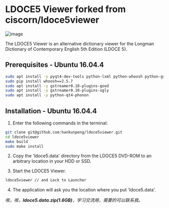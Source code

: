 # LDOCE5 Viewer forked from ciscorn/ldoce5viewer

![image](https://cloud.githubusercontent.com/assets/15828926/24585732/efb068a4-17bb-11e7-8294-7241f73d9ed8.png)

The LDOCE5 Viewer is an alternative dictionary viewer for the Longman Dictionary of Contemporary English 5th Edition (LDOCE 5).


## Prerequisites - Ubuntu 16.04.4

```bash
sudo apt install -y pyqt4-dev-tools python-lxml python-whoosh python-gst0.10
sudo pip install whoosh==2.5.7
sudo apt install -y gstreamer0.10-plugins-good
sudo apt install -y gstreamer0.10-plugins-ugly
sudo apt install -y python-qt4-phonon
```


## Installation - Ubuntu 16.04.4

1. Enter the following commands in the terminal:

```bash
git clone git@github.com:hankunpeng/ldoce5viewer.git
cd ldoce5viewer
make build
sudo make install
```

2. Copy the 'ldoce5.data' directory from the LDOCE5 DVD-ROM to an arbitrary location in your HDD or SSD.

3. Start the LDOCE5 Viewer.

```bash
ldoce5viewer // and Lock to Launcher
```

4. The application will ask you the location where you put 'ldoce5.data'.
  
  
*咳，咳，**ldoce5.data.zip(1.6GB)**，学习交流用，需要的可以联系我。*